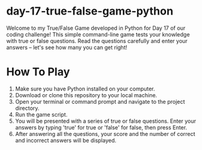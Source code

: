 # day-17-true-false-game-python

Welcome to my True/False Game developed in Python for Day 17 of our coding challenge! This simple command-line game tests your knowledge with true or false questions. Read the questions carefully and enter your answers – let's see how many you can get right!

# How To Play

1. Make sure you have Python installed on your computer.
2. Download or clone this repository to your local machine.
3. Open your terminal or command prompt and navigate to the project directory.
4. Run the game script.
5. You will be presented with a series of true or false questions. Enter your answers by typing 'true' for true or 'false' for false, then press Enter.
6. After answering all the questions, your score and the number of correct and incorrect answers will be displayed.
